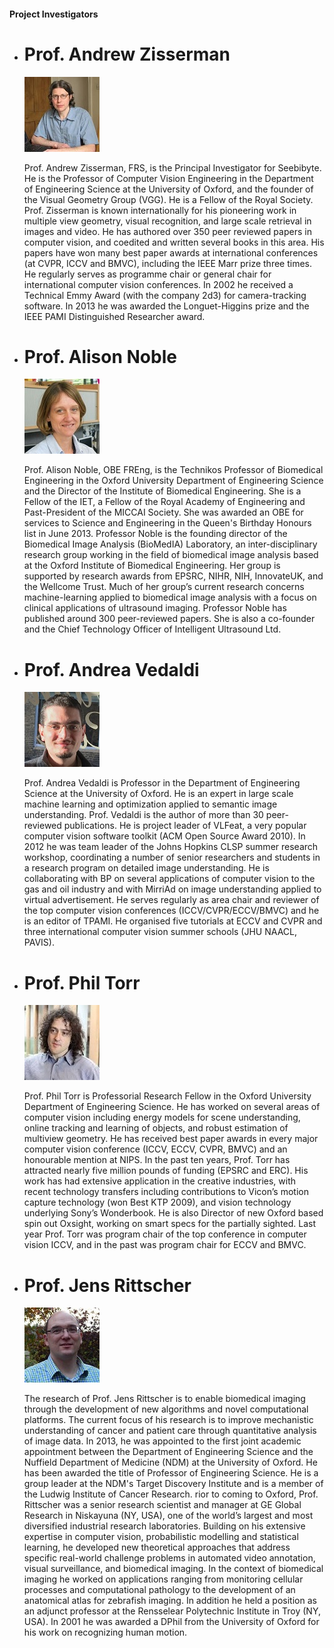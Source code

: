####	Project Investigators

*   # Prof. Andrew Zisserman

    [![](images/inv1.jpg)](http://www.robots.ox.ac.uk/~az)

    Prof. Andrew Zisserman, FRS, is the Principal Investigator for
	Seebibyte. He is the Professor of Computer Vision Engineering
	in the Department of Engineering Science at the University of
	Oxford, and the founder of the Visual Geometry Group (VGG).
	He is a Fellow of the Royal Society. Prof. Zisserman is known
	internationally for his pioneering work in multiple view geometry,
	visual recognition, and large scale retrieval in images and video.
	He has authored over 350 peer reviewed papers in computer vision,
	and coedited and written several books in this area.
	His papers have won many best paper awards at international
	conferences (at CVPR, ICCV and BMVC), including the IEEE Marr
	prize three times. He regularly serves as programme chair or
	general chair for international computer vision conferences.
	In 2002 he received a Technical Emmy Award (with the company 2d3)
	for camera-tracking software. In 2013 he was awarded the Longuet-Higgins
	prize and the IEEE PAMI Distinguished Researcher award.

*   # Prof. Alison Noble

    [![](images/inv2.jpg)](http://www.ibme.ox.ac.uk/research/biomedia/people/professor-alison-noble)

    Prof. Alison Noble, OBE FREng, is the Technikos Professor of Biomedical
	Engineering in the Oxford University Department of Engineering Science
	and the Director of the Institute of Biomedical Engineering. She is a
	Fellow of the IET, a Fellow of the Royal Academy of Engineering and
	Past-President of the MICCAI Society. She was awarded an OBE for services
	to Science and Engineering in the Queen's Birthday Honours list in June 2013\.
	Professor Noble is the founding director of the Biomedical Image Analysis
	(BioMedIA) Laboratory, an inter-disciplinary research group working in the
	field of biomedical image analysis based at the Oxford Institute of Biomedical
	Engineering. Her group is supported by research awards from EPSRC, NIHR, NIH,
	InnovateUK, and the Wellcome Trust. Much of her group’s current research
	concerns machine-learning applied to biomedical image analysis with a focus
	on clinical applications of ultrasound imaging. Professor Noble has published
	around 300 peer-reviewed papers. She is also a co-founder and the Chief Technology
	Officer of Intelligent Ultrasound Ltd.

*   # Prof. Andrea Vedaldi

    [![](images/inv3.jpg)](http://www.robots.ox.ac.uk/~vedaldi//)

    Prof. Andrea Vedaldi is Professor in the Department of Engineering Science
	at the University of Oxford. He is an expert in large scale machine learning
	and optimization applied to semantic image understanding. Prof. Vedaldi is
	the author of more than 30 peer-reviewed publications. He is project leader
	of VLFeat, a very popular computer vision software toolkit (ACM Open Source Award 2010).
	In 2012 he was team leader of the Johns Hopkins CLSP summer research workshop,
	coordinating a number of senior researchers and students in a research program
	on detailed image understanding. He is collaborating with BP on several
	applications of computer vision to the gas and oil industry and with MirriAd
	on image understanding applied to virtual advertisement. He serves regularly
	as area chair and reviewer of the top computer vision conferences (ICCV/CVPR/ECCV/BMVC)
	and he is an editor of TPAMI. He organised five tutorials at ECCV and CVPR and three
	international computer vision summer schools (JHU NAACL, PAVIS).

*   # Prof. Phil Torr

    [![](images/inv4.jpg)](http://www.robots.ox.ac.uk/~phst/)

    Prof. Phil Torr is Professorial Research Fellow in the Oxford University
	Department of Engineering Science. He has worked on several areas of
	computer vision including energy models for scene understanding, online tracking
	and learning of objects, and robust estimation of multiview geometry.
	He has received best paper awards in every major computer vision conference
	(ICCV, ECCV, CVPR, BMVC) and an honourable mention at NIPS. In the past ten
	years, Prof. Torr has attracted nearly five million pounds of funding (EPSRC and ERC).
	His work has had extensive application in the creative industries, with recent
	technology transfers including contributions to Vicon’s motion capture technology
	(won Best KTP 2009), and vision technology underlying Sony’s Wonderbook.
	He is also Director of new Oxford based spin out Oxsight, working on smart
	specs for the partially sighted. Last year Prof. Torr was program chair of
	the top conference in computer vision ICCV, and in the past was program chair
	for ECCV and BMVC.

*   # Prof. Jens Rittscher

    [![](images/inv5.jpg)](http://www.ibme.ox.ac.uk/research/biomedia/jens-rittscher)

    The research of Prof. Jens Rittscher is to enable biomedical imaging through
	the development of new algorithms and novel computational platforms.
	The current focus of his research is to improve mechanistic understanding
	of cancer and patient care through quantitative analysis of image data.
	In 2013, he was appointed to the first joint academic appointment between
	the Department of Engineering Science and the Nuffield Department of Medicine
	(NDM) at the University of Oxford. He has been awarded the title of Professor
	of Engineering Science. He is a group leader at the NDM's Target Discovery
	Institute and is a member of the Ludwig Institute of Cancer Research.
	rior to coming to Oxford, Prof. Rittscher was a senior research scientist
	and manager at GE Global Research in Niskayuna (NY, USA), one of the world’s
	largest and most diversified industrial research laboratories. Building on
	his extensive expertise in computer vision, probabilistic modelling and statistical
	learning, he developed new theoretical approaches that address specific real-world
	challenge problems in automated video annotation, visual surveillance, and biomedical
	imaging. In the context of biomedical imaging he worked on applications ranging
	from monitoring cellular processes and computational pathology to the development
	of an anatomical atlas for zebrafish imaging. In addition he held a position as an
	adjunct professor at the Rensselear Polytechnic Institute in Troy (NY, USA). In
	2001 he was awarded a DPhil from the University of Oxford for his work on
	recognizing human motion.
